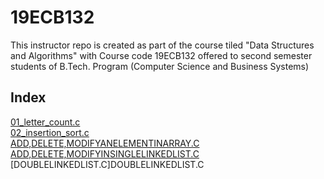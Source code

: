 # 19ECB132
This instructor repo is created as part of the course tiled "Data Structures and Algorithms" with Course code 19ECB132 offered to second semester students of B.Tech. Program (Computer Science and Business Systems)  

## Index  
[01_letter_count.c](01_letter_count.c)  
[02_insertion_sort.c](02_insertion_sort.c)  
[ADD,DELETE,MODIFYANELEMENTINARRAY.C](ADD%2CDELETE%2CMODIFYANELEMENTINARRAY.C)
[ADD,DELETE,MODIFYINSINGLELINKEDLIST.C](ADD%2CDELETE%2CMODIFYINSINGLELINKEDLIST.C)
[DOUBLELINKEDLIST.C]DOUBLELINKEDLIST.C
